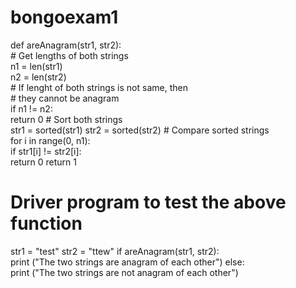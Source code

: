 # bongoexam1
def areAnagram(str1, str2):  
    # Get lengths of both strings  
    n1 = len(str1)  
    n2 = len(str2)  
    # If lenght of both strings is not same, then  
    # they cannot be anagram  
    if n1 != n2:  
        return 0
    # Sort both strings  
    str1 = sorted(str1) 
    str2 = sorted(str2) 
    # Compare sorted strings  
    for i in range(0, n1):  
        if str1[i] != str2[i]:  
            return 0
        return 1
  
  
# Driver program to test the above function  
str1 = "test"
str2 = "ttew"
if areAnagram(str1, str2):  
    print ("The two strings are anagram of each other") 
else:  
    print ("The two strings are not anagram of each other") 
